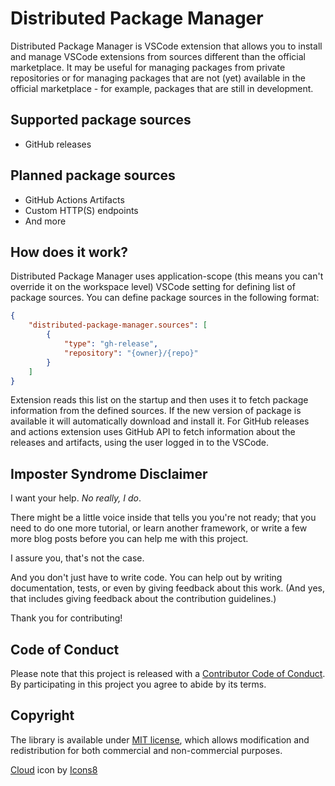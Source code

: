 # Distributed Package Manager

Distributed Package Manager is VSCode extension that allows you to install and manage VSCode extensions from sources different than the official marketplace. It may be useful for managing packages from private repositories or for managing packages that are not (yet) available in the official marketplace - for example, packages that are still in development.

## Supported package sources

-   GitHub releases

## Planned package sources

-   GitHub Actions Artifacts
-   Custom HTTP(S) endpoints
-   And more

## How does it work?

Distributed Package Manager uses application-scope (this means you can't override it on the workspace level) VSCode setting for defining list of package sources. You can define package sources in the following format:

```json
{
    "distributed-package-manager.sources": [
        {
            "type": "gh-release",
            "repository": "{owner}/{repo}"
        }
    ]
}
```

Extension reads this list on the startup and then uses it to fetch package information from the defined sources. If the new version of package is available it will automatically download and install it.
For GitHub releases and actions extension uses GitHub API to fetch information about the releases and artifacts, using the user logged in to the VSCode.

## Imposter Syndrome Disclaimer

I want your help. _No really, I do_.

There might be a little voice inside that tells you you're not ready; that you need to do one more tutorial, or learn another framework, or write a few more blog posts before you can help me with this project.

I assure you, that's not the case.

And you don't just have to write code. You can help out by writing documentation, tests, or even by giving feedback about this work. (And yes, that includes giving feedback about the contribution guidelines.)

Thank you for contributing!

## Code of Conduct

Please note that this project is released with a [Contributor Code of Conduct](CODE_OF_CONDUCT.md). By participating in this project you agree to abide by its terms.

## Copyright

The library is available under [MIT license](LICENSE.md), which allows modification and redistribution for both commercial and non-commercial purposes.

<a target="_blank" href="https://icons8.com/icon/jILwmhTFbMBD/cloud-development">Cloud</a> icon by <a target="_blank" href="https://icons8.com">Icons8</a>
